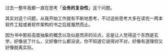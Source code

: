 过去一整年我都一直在思考「**业务的复杂性**」这个问题。

其实对这个问题，从我开始工作就有不断地思考，不过这些思考大多在读完一两本软件工程或者软件架构的书之后就戛然而止。

因为书中那些高度抽象的概念以及似是而非的论点，总是让人觉得这个东西是玄学，好像说了什么，又好像什么都没说，你不知道它说得对不对，好像有道理但又好像脱离实际。